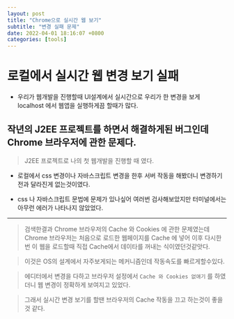 ```yaml
---
layout: post
title: "Chrome으로 실시간 웹 보기"
subtitle: "변경 실패 문제"
date: 2022-04-01 18:16:07 +0800
categories: [tools]
---
```


# 로컬에서 실시간 웹 변경 보기 실패

  * 우리가 웹개발을 진행할때 UI설계에서 실시간으로 우리가 한 변경을 보게 localhost 에서 웹앱을 실행하게끔 할때가 많다.
  

## 작년의 J2EE 프로젝트를 하면서 해결하게된 버그인데 Chrome 브라우저에 관한 문제다.

>J2EE 프로젝트로 나의 첫 웹개발을 진행할 때 였다.

* 로컬에서 css 변경이나 자바스크립트 변경을 한후 서버 작동을 해봤더니 변경하기전과 달라진게 없는것이였다.

* css 나 자바스크립트 문법에 문제가 있나싶어 여러번 검사해보았지만 터미널에서는 아무런 에러가 나타나지 않았었다.
***

>검색한결과 Chrome 브라우저의 Cache 와 Cookies 에 관한 문제였는데 Chrome 브라우저는 처음으로 로드한 웹페이지를 Cache 에 넣어 이후 다시한번 이 웹을 로드할때 직접 Cache에서 데이타를 꺼내는 식이였던것같앗다.

>이것은 OS의 설계에서 자주보게되는 메커니즘인데 작동속도를 빠르게할수있다.

>에디터에서 변경을 다하고 브라우저 설정에서 `Cache 와 Cookies 없애기` 를 하였더니 웹 변경이 정확하게 보여지고 있었다.

>그래서 실시간 변경 보기를 할땐 브라우저의 Cache 작동을 끄고 하는것이 좋을것 같다.



